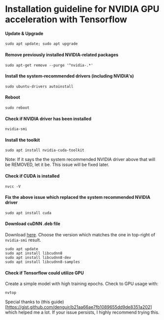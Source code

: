 # Installation guideline for NVIDIA GPU acceleration with Tensorflow
#### Update & Upgrade
```
sudo apt update; sudo apt upgrade
```

#### Remove previously installed NVIDIA-related packages
```
sudo apt-get remove --purge '^nvidia-.*'
```

#### Install the system-recommended drivers (including NVIDIA's)
```
sudo ubuntu-drivers autoinstall
```

#### Reboot
```
sudo reboot
```

#### Check if NVIDIA driver has been installed
```
nvidia-smi
```

#### Install the toolkit
```
sudo apt install nvidia-cuda-toolkit
```
Note: If it says the the system recommended NVIDIA driver above that will be REMOVED, let it be. This issue will be fixed later.

#### Check if CUDA is installed
```
nvcc -V
```

#### Fix the above issue which replaced the system recommended NVIDIA driver
```
sudo apt install cuda
```

#### Download cuDNN .deb file
Download [here](https://developer.nvidia.com/rdp/cudnn-download). Choose the version which matches the one in top-right of `nvidia-smi` result.
```
sudo apt update
sudo apt install libcudnn8
sudo apt install libcudnn8-dev
sudo apt install libcudnn8-samples
```

#### Check if Tensorflow could utilize GPU
Create a simple model with high training epochs. Check to GPU usage with:
```
nvtop
```

Special thanks to (this guide)[https://gist.github.com/denguir/b21aa66ae7fb1089655dd9de8351a202] which helped me a lot.
If your issue persists, I highly recommend trying this.
